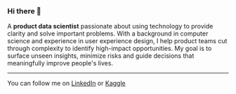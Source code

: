 ### Hi there 👋

A **product data scientist** passionate about using technology to provide clarity and solve important problems. With a background in computer science and experience in user experience design, I help product teams cut through complexity to identify high-impact opportunities. My goal is to surface unseen insights, minimize risks and guide decisions that meaningfully improve people's lives.

---

You can follow me on [LinkedIn](https://linkedin.com/in/mohamedyosef101) or [Kaggle](https://kaggle.com/mohamedyosef101)
